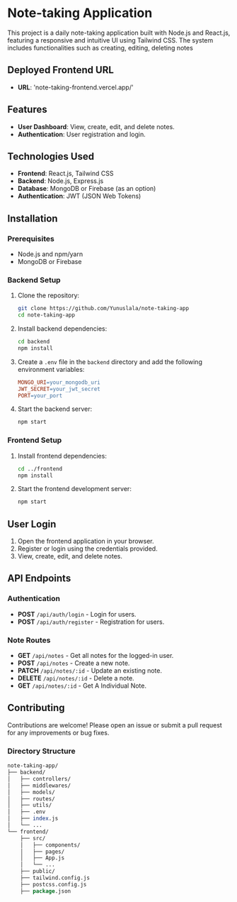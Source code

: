 # Note-taking Application

This project is a daily note-taking application built with Node.js and React.js, featuring a responsive and intuitive UI using Tailwind CSS. The system includes functionalities such as creating, editing, deleting notes

## Deployed Frontend URL

- **URL**: 'note-taking-frontend.vercel.app/'

## Features
- **User Dashboard**: View, create, edit, and delete notes.
- **Authentication**: User registration and login.

## Technologies Used

- **Frontend**: React.js, Tailwind CSS
- **Backend**: Node.js, Express.js
- **Database**: MongoDB or Firebase (as an option)
- **Authentication**: JWT (JSON Web Tokens)

## Installation

### Prerequisites

- Node.js and npm/yarn
- MongoDB or Firebase

### Backend Setup

1. Clone the repository:

    ```bash
    git clone https://github.com/Yunuslala/note-taking-app
    cd note-taking-app
    ```

2. Install backend dependencies:

    ```bash
    cd backend
    npm install
    ```

3. Create a `.env` file in the `backend` directory and add the following environment variables:

    ```makefile
    MONGO_URI=your_mongodb_uri
    JWT_SECRET=your_jwt_secret
    PORT=your_port
    ```

4. Start the backend server:

    ```bash
    npm start
    ```

### Frontend Setup

1. Install frontend dependencies:

    ```bash
    cd ../frontend
    npm install
    ```

2. Start the frontend development server:

    ```bash
    npm start
    ```

## User Login

1. Open the frontend application in your browser.
2. Register or login using the credentials provided.
3. View, create, edit, and delete notes.

## API Endpoints

### Authentication

- **POST** `/api/auth/login` - Login for users.
- **POST** `/api/auth/register` - Registration for users.

### Note Routes

- **GET** `/api/notes` - Get all notes for the logged-in user.
- **POST** `/api/notes` - Create a new note.
- **PATCH** `/api/notes/:id` - Update an existing note.
- **DELETE** `/api/notes/:id` - Delete a note.
- **GET** `/api/notes/:id` - Get A Individual Note.

## Contributing

Contributions are welcome! Please open an issue or submit a pull request for any improvements or bug fixes.

### Directory Structure

```perl
note-taking-app/
├── backend/
│   ├── controllers/
│   ├── middlewares/
│   ├── models/
│   ├── routes/
│   ├── utils/
│   ├── .env
│   ├── index.js
│   └── ...
└── frontend/
    ├── src/
    │   ├── components/
    │   ├── pages/
    │   ├── App.js
    │   └── ...
    ├── public/
    ├── tailwind.config.js
    ├── postcss.config.js
    ├── package.json
